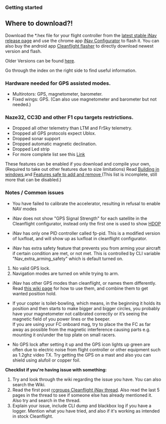 ### Getting started

## Where to download?!
Download the *.hex file for your flight controller from the [latest stable iNav release page](https://github.com/iNavFlight/inav/releases/latest) and use the chrome app [iNav Configurator](https://chrome.google.com/webstore/detail/inav-configurator/fmaidjmgkdkpafmbnmigkpdnpdhopgel) to flash it. You can also buy the android app [Cleanflight flasher](https://play.google.com/store/apps/details?id=com.eziosoft.cleanflight_flasher) to directly download newest version and flash.

Older Versions can be found [here](https://github.com/iNavFlight/inav/releases).

Go through the index on the right side to find useful information.

### Hardware needed for GPS assisted modes.

* Multirotors: GPS, magnetometer, barometer.
* Fixed wings: GPS. (Can also use magnetometer and barometer but not needed.)

### Naze32, CC3D and other F1 cpu targets restrictions. 

* Dropped all other telemetry than LTM and FrSky telemetry.
* Dropped all GPS protocols expect Ublox. 
* Dropped sonar support
* Dropped automatic magnetic declination. 
* Dropped Led strip
* For more complete list see this [Link](https://github.com/iNavFlight/inav/wiki/Hardware-support-map)

These features can be enabled if you download and compile your own, (Required to take out other features due to size limitations) Read [Building in windows ](https://github.com/iNavFlight/inav/blob/master/docs/development/Building%20in%20Windows.md) and [Features safe to add and remove ](https://github.com/iNavFlight/inav/blob/master/docs/Features%20safe%20to%20remove%20and%20add.md) (This list is incomplete, still more that can be disabled.) 

### Notes / Common issues

* You have failed to calibrate the accelerator, resulting in refusal to enable NAV modes 

* iNav does not show "GPS Signal Strength" for each satellite in the Cleanflight configurator, instead only the first one is used to show [HDOP](https://en.wikipedia.org/wiki/Dilution_of_precision_%28GPS%29)

* iNav has only one PID controller called fp-pid. This is a modified version of luxfloat, and will show up as luxfloat in cleanflight configurator.

* iNav has extra safety feature that prevents you from arming your aircraft if certain condition are met, or not met. This is controlled by CLI variable "Nav_extra_arming_safety" which is default turned on.

1. No valid GPS lock.
1. Navigation modes are turned on while trying to arm.


* iNav has other GPS modes than cleanflight, or names them differently. Read [this wiki page](https://github.com/iNavFlight/inav/wiki/8.-Navigation-modes) for how to use them, and combine them to get wanted position hold.

* If your copter is toilet-bowling, which means, in the beginning it holds its position and then starts to make bigger and bigger circles, you probably have your magnetometer not calibrated correctly or it’s seeing the magnetic field of you power lines or the beeper.  
If you are using your FC onboard mag, try to place the the FC as far away as possible from the magnetic interference causing parts e.g. mounting it on/under the top plate on small racers.

* No GPS lock after setting it up and the GPS icon lights up green are often due to electric noise from flight controller or other equipment such as 1.2ghz video TX. Try getting the GPS on a mast and also you can shield using alufoil or copper foil.


**Checklist if you're having issue with something:**

1. Try and look through the wiki regarding the issue you have. You can also search the Wiki.
1. Read the first post [rcgroups Cleanflight iNav thread](http://www.rcgroups.com/forums/showthread.php?t=2495732). Also read the last 5 pages in the thread to see if someone else has already mentioned it. Also try and search in the thread.
1. Explain your issue, include CLI dump and blackbox log if you have a logger. Mention what you have tried, and also if it's working as intended in stock Cleanflight.